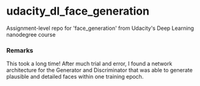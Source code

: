 # udacity_dl_face_generation
Assignment-level repo for 'face_generation' from Udacity's Deep Learning nanodegree course

### Remarks

This took a long time! After much trial and error, I found a network architecture for the Generator and Discriminator that was able to generate plausible and detailed faces within one training epoch. 

